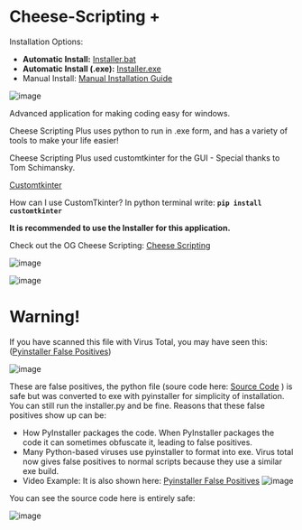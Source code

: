 # Cheese-Scripting +

Installation Options:
- **Automatic Install:** [Installer.bat](https://github.com/HolyCheeseMan/CheeseScriptingPLUS/blob/Main/Installer.bat)
- **Automatic Install (.exe):** [Installer.exe](https://github.com/HolyCheeseMan/CheeseScriptingPLUS/blob/Main/Installer%20(.exe)/Warning.md)
- Manual Install: [Manual Installation Guide](https://github.com/HolyCheeseMan/CheeseScriptingPLUS/blob/Main/Manual%20Installation%20Guide.md)

![image](https://github.com/user-attachments/assets/044677a0-735a-427c-bb15-6fd191c8df6e)


Advanced application for making coding easy for windows.

Cheese Scripting Plus uses python to run in .exe form, and has a variety of tools to make your life easier!

Cheese Scripting Plus used customtkinter for the GUI - Special thanks to Tom Schimansky.

[Customtkinter](https://github.com/TomSchimansky/CustomTkinter)

How can I use CustomTkinter? In python terminal write:
**`pip install customtkinter`**

**It is recommended to use the Installer for this application.**

Check out the OG Cheese Scripting: [Cheese Scripting](https://github.com/HolyCheeseMan/Cheese-Scripting/blob/Main/README.md)

![image](https://github.com/user-attachments/assets/ebc77fe2-c67b-4272-a502-aaa4d34a0e0d)

![image](https://github.com/user-attachments/assets/9d3a5601-9a79-427d-aa65-ab9c7d39253e)




# Warning!

If you have scanned this file with Virus Total, you may have seen this: ([Pyinstaller False Positives](https://www.youtube.com/watch?v=C38uN7xdaZo))

![image](https://github.com/user-attachments/assets/58b7c7c7-fa27-4131-bddb-28720dbecfd6)




These are false positives, the python file (soure code here: [Source Code](https://github.com/HolyCheeseMan/CheeseScriptingPLUS/tree/Main/APP/Source%20Code) ) is safe but was converted to exe with pyinstaller for simplicity of installation. You can still run the installer.py and be fine. 
Reasons that these false positives show up can be: 
- How PyInstaller packages the code. When PyInstaller packages the code it can sometimes obfuscate it, leading to false positives.
- Many Python-based viruses use pyinstaller to format into exe. Virus total now gives false positives to normal scripts because they use a similar exe build.
- Video Example: 
It is also shown here: [Pyinstaller False Positives](https://www.youtube.com/watch?v=C38uN7xdaZo)
![image](https://github.com/user-attachments/assets/9b5e108b-8050-4e06-ba4b-0885b5003d80)


You can see the source code here is entirely safe:

![image](https://github.com/user-attachments/assets/ddea8175-1ff8-4885-86be-0ec519daa268)

